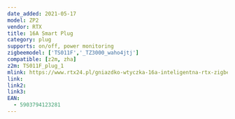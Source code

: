 ```yaml
---
date_added: 2021-05-17
model: ZP2
vendor: RTX
title: 16A Smart Plug
category: plug
supports: on/off, power monitoring
zigbeemodel: ['TS011F','_TZ3000_waho4jtj']
compatible: [z2m, zha]
z2m: TS011F_plug_1
mlink: https://www.rtx24.pl/gniazdko-wtyczka-16a-inteligentna-rtx-zigbee-tuya-p-588.html
link: 
link2: 
link3: 
EAN:
  - 5903794123281
---
```


